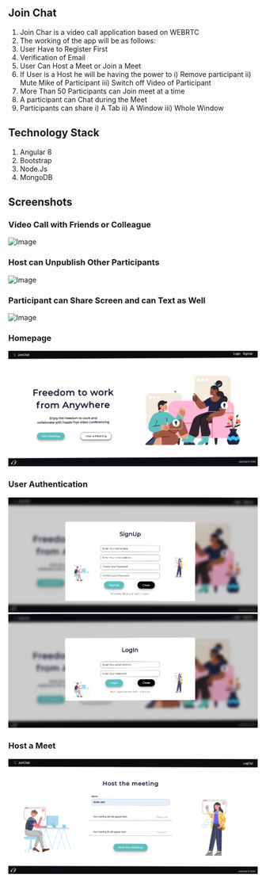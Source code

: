 ## Join Chat

1. Join Char is a video call application based on WEBRTC
2. The working of the app will be as follows:
3. User Have to Register First
4. Verification of Email
5. User Can Host a Meet or Join a Meet
6. If User is a Host he will be having the power to 
  i) Remove participant 
 ii) Mute Mike of Participant 
iii) Switch off Video of Participant
7. More Than 50 Participants can Join meet at a time
8. A participant can Chat during the Meet
9. Participants can share 
  i) A Tab 
 ii) A Window 
iii) Whole Window

## Technology Stack
1. Angular 8
2. Bootstrap
3. Node.Js
4. MongoDB

## Screenshots

### Video Call with Friends or Colleague

![Image](/images/Normal.gif)

### Host can Unpublish Other Participants

![Image](/images/power.gif)

### Participant can Share Screen and can Text as Well

![Image](/images/chat.gif)


### Homepage
![Image](/images/homepage.png)

### User Authentication
![Image](/images/Signup.png) 
![Image](/images/login.png) 

### Host a Meet
![Image](/images/host.png) 

